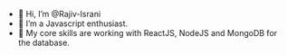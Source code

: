 - 👋 Hi, I’m @Rajiv-Israni
- 👀 I’m a Javascript enthusiast.
- 🌱 My core skills are working with ReactJS, NodeJS and MongoDB for the database.

<!---
Rajiv-Israni/Rajiv-Israni is a ✨ special ✨ repository because its `README.md` (this file) appears on your GitHub profile.
You can click the Preview link to take a look at your changes.
--->
